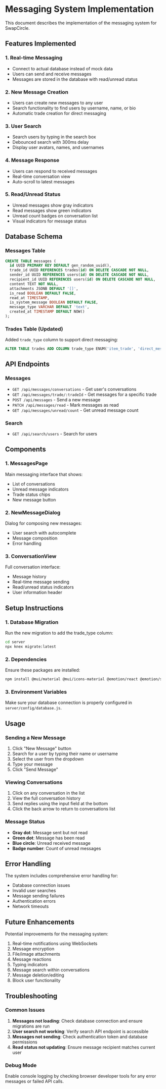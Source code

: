 # Messaging System Implementation

This document describes the implementation of the messaging system for SwapCircle.

## Features Implemented

### 1. Real-time Messaging
- Connect to actual database instead of mock data
- Users can send and receive messages
- Messages are stored in the database with read/unread status

### 2. New Message Creation
- Users can create new messages to any user
- Search functionality to find users by username, name, or bio
- Automatic trade creation for direct messaging

### 3. User Search
- Search users by typing in the search box
- Debounced search with 300ms delay
- Display user avatars, names, and usernames

### 4. Message Response
- Users can respond to received messages
- Real-time conversation view
- Auto-scroll to latest messages

### 5. Read/Unread Status
- Unread messages show gray indicators
- Read messages show green indicators
- Unread count badges on conversation list
- Visual indicators for message status

## Database Schema

### Messages Table
```sql
CREATE TABLE messages (
  id UUID PRIMARY KEY DEFAULT gen_random_uuid(),
  trade_id UUID REFERENCES trades(id) ON DELETE CASCADE NOT NULL,
  sender_id UUID REFERENCES users(id) ON DELETE CASCADE NOT NULL,
  recipient_id UUID REFERENCES users(id) ON DELETE CASCADE NOT NULL,
  content TEXT NOT NULL,
  attachments JSONB DEFAULT '[]',
  is_read BOOLEAN DEFAULT FALSE,
  read_at TIMESTAMP,
  is_system_message BOOLEAN DEFAULT FALSE,
  message_type VARCHAR DEFAULT 'text',
  created_at TIMESTAMP DEFAULT NOW()
);
```

### Trades Table (Updated)
Added `trade_type` column to support direct messaging:
```sql
ALTER TABLE trades ADD COLUMN trade_type ENUM('item_trade', 'direct_message', 'swap_credits') DEFAULT 'item_trade' NOT NULL;
```

## API Endpoints

### Messages
- `GET /api/messages/conversations` - Get user's conversations
- `GET /api/messages/trade/:tradeId` - Get messages for a specific trade
- `POST /api/messages` - Send a new message
- `PATCH /api/messages/read` - Mark messages as read
- `GET /api/messages/unread/count` - Get unread message count

### Search
- `GET /api/search/users` - Search for users

## Components

### 1. MessagesPage
Main messaging interface that shows:
- List of conversations
- Unread message indicators
- Trade status chips
- New message button

### 2. NewMessageDialog
Dialog for composing new messages:
- User search with autocomplete
- Message composition
- Error handling

### 3. ConversationView
Full conversation interface:
- Message history
- Real-time message sending
- Read/unread status indicators
- User information header

## Setup Instructions

### 1. Database Migration
Run the new migration to add the trade_type column:
```bash
cd server
npx knex migrate:latest
```

### 2. Dependencies
Ensure these packages are installed:
```bash
npm install @mui/material @mui/icons-material @emotion/react @emotion/styled
```

### 3. Environment Variables
Make sure your database connection is properly configured in `server/config/database.js`.

## Usage

### Sending a New Message
1. Click "New Message" button
2. Search for a user by typing their name or username
3. Select the user from the dropdown
4. Type your message
5. Click "Send Message"

### Viewing Conversations
1. Click on any conversation in the list
2. View the full conversation history
3. Send replies using the input field at the bottom
4. Click the back arrow to return to conversations list

### Message Status
- **Gray dot**: Message sent but not read
- **Green dot**: Message has been read
- **Blue circle**: Unread received message
- **Badge number**: Count of unread messages

## Error Handling

The system includes comprehensive error handling for:
- Database connection issues
- Invalid user searches
- Message sending failures
- Authentication errors
- Network timeouts

## Future Enhancements

Potential improvements for the messaging system:
1. Real-time notifications using WebSockets
2. Message encryption
3. File/image attachments
4. Message reactions
5. Typing indicators
6. Message search within conversations
7. Message deletion/editing
8. Block user functionality

## Troubleshooting

### Common Issues

1. **Messages not loading**: Check database connection and ensure migrations are run
2. **User search not working**: Verify search API endpoint is accessible
3. **Messages not sending**: Check authentication token and database permissions
4. **Read status not updating**: Ensure message recipient matches current user

### Debug Mode
Enable console logging by checking browser developer tools for any error messages or failed API calls.
